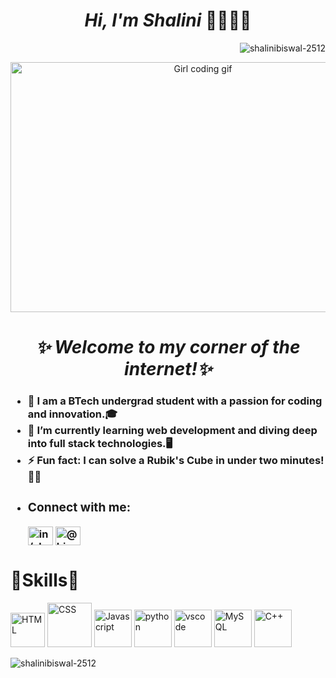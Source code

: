 <h1 align="center"><i>Hi, I'm Shalini </i>👋👩🏻‍💻 </h1>

<p align="right"> <img src="https://komarev.com/ghpvc/?username=shalinibiswal-2512&label=Glance%20counts&color=0e75b6&style=flat" alt="shalinibiswal-2512" /> </p>

<p align="center"> <img src="https://media2.giphy.com/media/v1.Y2lkPTc5MGI3NjExaWMzNjlvYTFmdHdjb3dlemd1cWhmdHZkaHBrMjA2NnpmamR0aDh4YiZlcD12MV9pbnRlcm5hbF9naWZfYnlfaWQmY3Q9Zw/L1R1tvI9svkIWwpVYr/giphy.webp" alt="Girl coding gif" width="600" height="400"/></p>
<h1 align="center"><em>
✨ Welcome to my corner of the internet!✨
</h1></em>
<h3>
<ul>
<li>🔭 I am a BTech undergrad student with a passion for coding and innovation.🎓</li>
<li>🌱 I’m currently learning web development and diving deep into full stack technologies.🖥️</li>
<li>⚡ Fun fact: I can solve a Rubik's Cube in under two minutes! 🧩😁</li>
<li>
<h3 align="left">Connect with me:</h3>
<p align="left">

<a href="https://www.linkedin.com/in/shalinibiswal6762/" target="blank"><img align="center" src="https://raw.githubusercontent.com/rahuldkjain/github-profile-readme-generator/master/src/images/icons/Social/linked-in-alt.svg" alt="in/shalinibiswal6762" height="30" width="40" /></a>
<a href="https://twitter.com/@biswalshal25676" target="blank"><img align="center" src="https://raw.githubusercontent.com/rahuldkjain/github-profile-readme-generator/master/src/images/icons/Social/twitter.svg" alt="@biswalshal25676" height="30" width="40" /></a>
</p>

</ul>
</h3>
<h1>🎯Skills🎯</h1>
<p>
<img src="https://cdn-icons-png.flaticon.com/128/1051/1051277.png" alt="HTML" width="55" height="55"/>  

<img src="https://cdn-icons-png.flaticon.com/128/16183/16183567.png" alt="CSS" width="71" height="71"/>

<img src="https://user-images.githubusercontent.com/74038190/212257454-16e3712e-945a-4ca2-b238-408ad0bf87e6.gif" alt="Javascript" width="60" height="60"/>


<img src="https://user-images.githubusercontent.com/74038190/212257472-08e52665-c503-4bd9-aa20-f5a4dae769b5.gif" alt="python" width="60" height="60"/>


<img src="https://user-images.githubusercontent.com/74038190/212257465-7ce8d493-cac5-494e-982a-5a9deb852c4b.gif" alt="vscode" width="60" height="60"/>


<img src="https://cdn-icons-png.flaticon.com/128/5968/5968313.png" alt="MySQL" width="60" height="60"/>
<img src="https://cdn-icons-png.flaticon.com/128/6132/6132222.png" alt="C++" width="60" height="60"/>

</p>

<p><img align="left" src="https://github-readme-stats.vercel.app/api/top-langs?username=shalinibiswal-2512&show_icons=true&locale=en&layout=compact" alt="shalinibiswal-2512" /></p>





